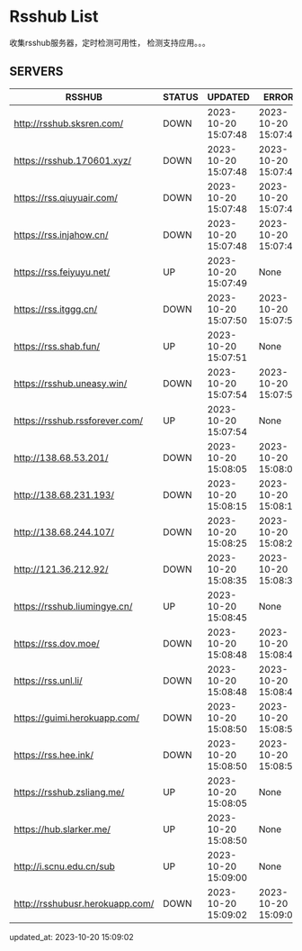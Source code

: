 # Rsshub List

收集rsshub服务器，定时检测可用性， 检测支持应用。。。


## SERVERS

|  RSSHUB   | STATUS  | UPDATED  | ERROR  | TWITTER |  
|  ----  | ----  | ----  | ----  | ---- |  
| http://rsshub.sksren.com/ | DOWN | 2023-10-20 15:07:48 | 2023-10-20 15:07:48 |  
| https://rsshub.170601.xyz/ | DOWN | 2023-10-20 15:07:48 | 2023-10-20 15:07:48 |  
| https://rss.qiuyuair.com/ | DOWN | 2023-10-20 15:07:48 | 2023-10-20 15:07:48 |  
| https://rss.injahow.cn/ | DOWN | 2023-10-20 15:07:48 | 2023-10-20 15:07:48 |  
| https://rss.feiyuyu.net/ | UP | 2023-10-20 15:07:49 | None ||  
| https://rss.itggg.cn/ | DOWN | 2023-10-20 15:07:50 | 2023-10-20 15:07:50 |  
| https://rss.shab.fun/ | UP | 2023-10-20 15:07:51 | None ||  
| https://rsshub.uneasy.win/ | DOWN | 2023-10-20 15:07:54 | 2023-10-20 15:07:54 |  
| https://rsshub.rssforever.com/ | UP | 2023-10-20 15:07:54 | None ||  
| http://138.68.53.201/ | DOWN | 2023-10-20 15:08:05 | 2023-10-20 15:08:05 |  
| http://138.68.231.193/ | DOWN | 2023-10-20 15:08:15 | 2023-10-20 15:08:15 |  
| http://138.68.244.107/ | DOWN | 2023-10-20 15:08:25 | 2023-10-20 15:08:25 |  
| http://121.36.212.92/ | DOWN | 2023-10-20 15:08:35 | 2023-10-20 15:08:35 |  
| https://rsshub.liumingye.cn/ | UP | 2023-10-20 15:08:45 | None ||  
| https://rss.dov.moe/ | DOWN | 2023-10-20 15:08:48 | 2023-10-20 15:08:48 |  
| https://rss.unl.li/ | DOWN | 2023-10-20 15:08:48 | 2023-10-20 15:08:48 |  
| https://guimi.herokuapp.com/ | DOWN | 2023-10-20 15:08:50 | 2023-10-20 15:08:50 |  
| https://rss.hee.ink/ | DOWN | 2023-10-20 15:08:50 | 2023-10-20 15:08:50 |  
| https://rsshub.zsliang.me/ | UP | 2023-10-20 15:08:05 | None |OK|  
| https://hub.slarker.me/ | UP | 2023-10-20 15:08:50 | None ||  
| http://i.scnu.edu.cn/sub | UP | 2023-10-20 15:09:00 | None ||  
| http://rsshubusr.herokuapp.com/ | DOWN | 2023-10-20 15:09:02 | 2023-10-20 15:09:02 |  
  

updated_at: 2023-10-20 15:09:02  
